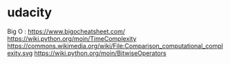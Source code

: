 # udacity
Big O :
https://www.bigocheatsheet.com/
https://wiki.python.org/moin/TimeComplexity
https://commons.wikimedia.org/wiki/File:Comparison_computational_complexity.svg
https://wiki.python.org/moin/BitwiseOperators
